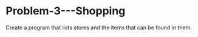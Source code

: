 # Problem-3---Shopping
Create a program that lists stores and the items that can be found in them. 
